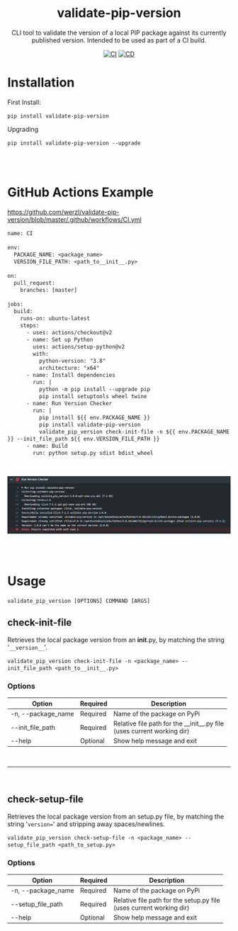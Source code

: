 <div align="center">
  
# validate-pip-version
CLI tool to validate the version of a local PIP package against its currently published version. Intended to be used as part of a CI build.
  
[![CI](https://github.com/werzl/validate-pip-version/actions/workflows/CI.yml/badge.svg)](https://github.com/werzl/validate-pip-version/actions/workflows/CI.yml)
[![CD](https://github.com/werzl/validate-pip-version/actions/workflows/CD.yml/badge.svg)](https://github.com/werzl/validate-pip-version/actions/workflows/CD.yml)
  
</div>

# Installation
First Install:
  
```
pip install validate-pip-version
```
  
Upgrading
```
pip install validate-pip-version --upgrade
```
  
<br/><br/>
  
# GitHub Actions Example
https://github.com/werzl/validate-pip-version/blob/master/.github/workflows/CI.yml
  
```
name: CI

env:
  PACKAGE_NAME: <package_name>
  VERSION_FILE_PATH: <path_to__init__.py>

on:
  pull_request:
    branches: [master]

jobs:
  build:
    runs-on: ubuntu-latest
    steps:
      - uses: actions/checkout@v2
      - name: Set up Python
        uses: actions/setup-python@v2
        with:
          python-version: "3.8"
          architecture: "x64"
      - name: Install dependencies
        run: |
          python -m pip install --upgrade pip
          pip install setuptools wheel twine
      - name: Run Version Checker
        run: |
          pip install ${{ env.PACKAGE_NAME }}
          pip install validate-pip-version
          validate_pip_version check-init-file -n ${{ env.PACKAGE_NAME }} --init_file_path ${{ env.VERSION_FILE_PATH }}
      - name: Build
        run: python setup.py sdist bdist_wheel
```
  
<br/>
  
![image](https://github.com/werzl/validate-pip-version/blob/master/github_actions_example.png?raw=true)
  
<br/><br/>
  
# Usage
```
validate_pip_version [OPTIONS] COMMAND [ARGS]
```
  
## check-init-file
Retrieves the local package version from an __init__.py, by matching the string '`__version__`'.
```
validate_pip_version check-init-file -n <package_name> --init_file_path <path_to__init__.py>
```
  
### Options
<table>
	<thead>
		<tr>
			<th>Option</th>
			<th>Required</th>
			<th>Description</th>
		</tr>
	</thead>
	<tbody>
		<tr>
			<td>-n, --package_name</td>
			<td>Required</td>
			<td>Name of the package on PyPi</td>
		</tr>
		<tr>
			<td>--init_file_path</td>
			<td>Required</td>
			<td>Relative file path for the __init__.py file<br/>(uses current working dir)</td>
		</tr>
		<tr>
			<td>--help</td>
			<td>Optional</td>
			<td>Show help message and exit</td>
		</tr>
	</tbody>
</table>
  
<br/><hr/><br/>
  
## check-setup-file
Retrieves the local package version from an setup.py file, by matching the string '`version=`' and stripping away spaces/newlines.
```
validate_pip_version check-setup-file -n <package_name> --setup_file_path <path_to_setup.py>
```
  
### Options
<table>
	<thead>
		<tr>
			<th>Option</th>
			<th>Required</th>
			<th>Description</th>
		</tr>
	</thead>
	<tbody>
		<tr>
			<td>-n, --package_name</td>
			<td>Required</td>
			<td>Name of the package on PyPi</td>
		</tr>
		<tr>
			<td>--setup_file_path</td>
			<td>Required</td>
			<td>Relative file path for the setup.py file<br/>(uses current working dir)</td>
		</tr>
		<tr>
			<td>--help</td>
			<td>Optional</td>
			<td>Show help message and exit</td>
		</tr>
	</tbody>
</table>
